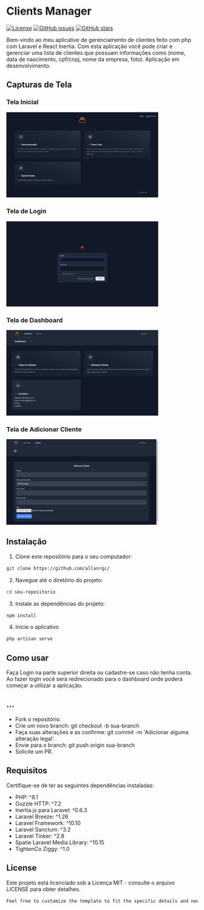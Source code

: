 # Clients Manager

[![License](https://img.shields.io/badge/License-MIT-blue.svg)](LICENSE)
[![GitHub issues](https://img.shields.io/github/issues/your-username/your-repo)](https://github.com/your-username/your-repo/issues)
[![GitHub stars](https://img.shields.io/github/stars/your-username/your-repo)](https://github.com/your-username/your-repo/stargazers)

Bem-vindo ao meu aplicative de gerenciamento de clientes feito com php com Laravel e React Inertia. Com esta aplicação você pode criar e gerenciar uma lista de clientes que possuam informações como (nome, data de nascimento, cpf/cnpj, nome da empresa, foto). Aplicação em desenvolvimento.

## Capturas de Tela

### Tela Inicial
<img src="./public/screenshots/Screenshot_main.png" alt="Tela Inicial" width="400">

### Tela de Login 
<img src="./public/screenshots/Screenshot_login.png" alt="Tela de Login" width="400">

### Tela de Dashboard
<img src="./public/screenshots/Screenshot_dashboard.png" alt="Tela de Dashboard" width="400">

### Tela de Adicionar Cliente
<img src="./public/screenshots/Screenshot_add.png" alt="Tela de Adicionar Cliente" width="400">

## Instalação

1. Clone este repositório para o seu computador:
```bash
git clone https://github.com/allanrgc/
```

2. Navegue até o diretório do projeto:
```bash
cd seu-repositorio
```

3. Instale as dependências do projeto:
```bash
npm install
```

4. Inicie o aplicativo
```bash
php artisan serve
```

## Como usar
Faça Login na parte superior direita ou cadastre-se caso não tenha conta.
                                Ao fazer login você será redirecionado para o dashboard onde poderá começar
                                a utilizar a aplicação.

## ...

- Fork o repositório.
- Crie um novo branch: git checkout -b sua-branch
- Faça suas alterações e as confirme: git commit -m 'Adicionar alguma alteração legal'.
- Envie para o branch: git push origin sua-branch
- Solicite um PR.

## Requisitos

Certifique-se de ter as seguintes dependências instaladas:

- PHP: ^8.1
- Guzzle HTTP: ^7.2
- Inertia.js para Laravel: ^0.6.3
- Laravel Breeze: ^1.26
- Laravel Framework: ^10.10
- Laravel Sanctum: ^3.2
- Laravel Tinker: ^2.8
- Spatie Laravel Media Library: ^10.15
- TightenCo Ziggy: ^1.0

## License
Este projeto está licenciado sob a Licença MIT - consulte o arquivo LICENSE para obter detalhes.


```bash
Feel free to customize the template to fit the specific details and needs of your project. Include relevant badges, images, or GIFs to make your README visually appealing and informative.
```

